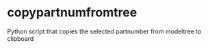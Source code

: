 # copypartnumfromtree
Python script that copies  the selected partnumber from modeltree to clipboard
